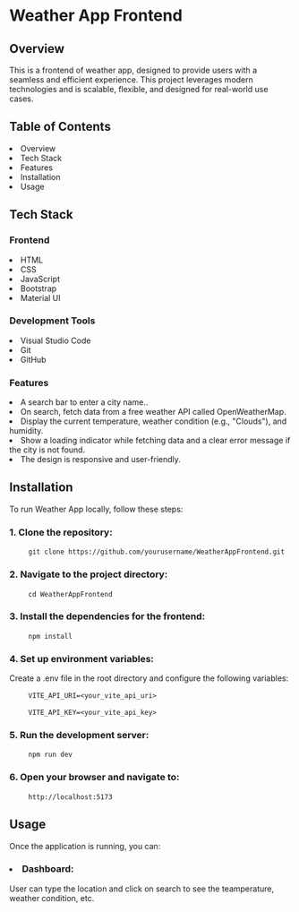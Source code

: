 <h1>Weather App Frontend</h1>
<h2>Overview</h2>
This is a frontend of weather app, designed to provide users with a seamless and efficient experience. This project leverages modern technologies and is scalable, flexible, and designed for real-world use cases.

<h2>Table of Contents</h2>
<li>Overview</li>
<li>Tech Stack</li>
<li>Features</li>
<li>Installation</li>
<li>Usage</li>

<h2>Tech Stack</h2>
<h3>Frontend</h3>
<li>HTML</li>
<li>CSS</li>
<li>JavaScript</li>
<li>Bootstrap</li>
<li>Material UI</li>

<h3>Development Tools</h3>
<li>Visual Studio Code</li>
<li>Git</li>
<li>GitHub</li>

<h3>Features</h3>
<li>A search bar to enter a city name..</li>
<li>On search, fetch data from a free weather API called OpenWeatherMap.</li>
<li>Display the current temperature, weather condition (e.g., "Clouds"), and humidity.</li>
<li>Show a loading indicator while fetching data and a clear error message if the city is not found.</li>
<li>The design is responsive and user-friendly.</li>

<h2>Installation</h2>
To run Weather App locally, follow these steps:

<h3>1. Clone the repository:</h3>

<div class="bg-light p-3 rounded border">
  <pre class="mb-0">
    <code>git clone https://github.com/yourusername/WeatherAppFrontend.git</code></pre>
</div>

<h3>2. Navigate to the project directory:</h3>

<div class="bg-light p-3 rounded border">
  <pre class="mb-0">
    <code>cd WeatherAppFrontend</code></pre>
</div>
<h3>3. Install the dependencies for the frontend:</h3>

<div class="bg-light p-3 rounded border">
  <pre class="mb-0">
    <code>npm install</code></pre>
</div>
<h3>4. Set up environment variables:</h3>

Create a .env file in the root directory and configure the following variables:

<div class="bg-light p-3 rounded border">
  <pre class="mb-0">
    <code>VITE_API_URI=&lt;your_vite_api_uri&gt;</code></pre>
</div>
<div class="bg-light p-3 rounded border">
  <pre class="mb-0">
    <code>VITE_API_KEY=&lt;your_vite_api_key&gt;</code></pre>
</div>

<h3>5. Run the development server:</h3>

<div class="bg-light p-3 rounded border">
  <pre class="mb-0">
    <code>npm run dev</code></pre>
</div>
<h3>6. Open your browser and navigate to:</h3>

<div class="bg-light p-3 rounded border">
  <pre class="mb-0">
    <code>http://localhost:5173</code></pre>
</div>
<h2>Usage</h2>
Once the application is running, you can:

<h3><li>Dashboard:</h3> User can type the location and click on search to see the teamperature, weather condition, etc.</li>
